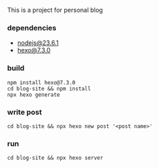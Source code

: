 
This is a project for personal blog

### dependencies
* nodejs@23.6.1
* hexo@7.3.0

### build
``` shell
npm install hexo@7.3.0
cd blog-site && npm install
npx hexo generate
```

### write post
``` shell
cd blog-site && npx hexo new post '<post name>'
```

### run
``` shell
cd blog-site && npx hexo server
```